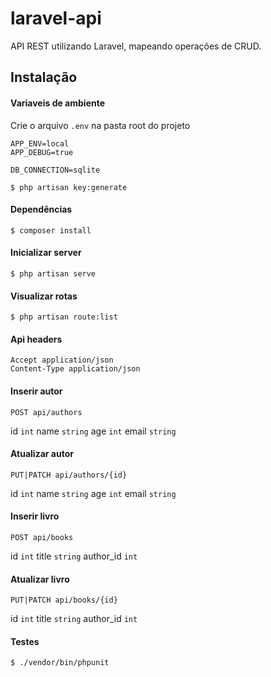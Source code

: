 # laravel-api
API REST utilizando Laravel, mapeando operações de CRUD.

## Instalação

#### Variaveis de ambiente
Crie o arquivo `.env` na pasta root do projeto

```
APP_ENV=local
APP_DEBUG=true

DB_CONNECTION=sqlite

```

```
$ php artisan key:generate
```

#### Dependências
```
$ composer install
```

#### Inicializar server
```
$ php artisan serve
```

#### Visualizar rotas
```
$ php artisan route:list
```

#### Api headers
```
Accept application/json
Content-Type application/json
```

#### Inserir autor
```
POST api/authors
```
id `int`
name `string`
age `int`
email `string`

#### Atualizar autor
```
PUT|PATCH api/authors/{id}
```
id `int`
name `string`
age `int`
email `string`

#### Inserir livro
```
POST api/books
```
id `int`
title `string`
author_id `int`

#### Atualizar livro
```
PUT|PATCH api/books/{id}
```
id `int`
title `string`
author_id `int`

#### Testes
```
$ ./vendor/bin/phpunit
```

